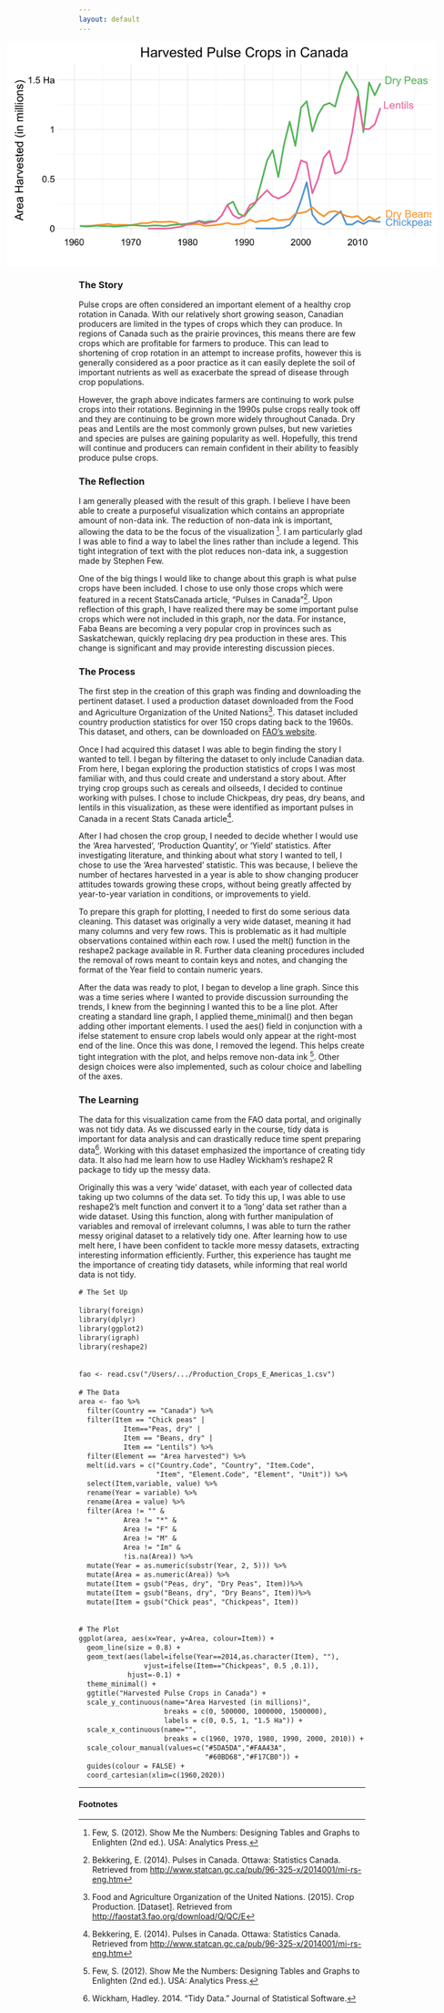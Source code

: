 ```yaml
---
layout: default
---
```


<img src="/images/FAO_Crops.png" alt="image" style = "max-width: 150%; margin-left: -25%" align = "center">

### The Story
Pulse crops are often considered an important element of a healthy crop rotation in Canada. With our relatively short growing season, Canadian producers are limited in the types of crops which they can produce. In regions of Canada such as the prairie provinces, this means there are few crops which are profitable for farmers to produce. This can lead to shortening of crop rotation in an attempt to increase profits, however this is generally considered as a poor practice as it can easily deplete the soil of important nutrients as well as exacerbate the spread of disease through crop populations. 

However, the graph above indicates farmers are continuing to work pulse crops into their rotations. Beginning in the 1990s pulse crops really took off and they are continuing to be grown more widely throughout Canada. Dry peas and Lentils are the most commonly grown pulses, but new varieties and species are pulses are gaining popularity as well. Hopefully, this trend will continue and producers can remain confident in their ability to feasibly produce pulse crops. 

### The Reflection
I am generally pleased with the result of this graph. I believe I have been able to create a purposeful visualization which contains an appropriate amount of non-data ink. The reduction of non-data ink is important, allowing the data to be the focus of the visualization [^1]. I am particularly glad I was able to find a way to label the lines rather than include a legend. This tight integration of text with the plot reduces non-data ink, a suggestion made by Stephen Few.

One of the big things I would like to change about this graph is what pulse crops have been included. I chose to use only those crops which were featured in a recent StatsCanada article, “Pulses in Canada”[^2]. Upon reflection of this graph, I have realized there may be some important pulse crops which were not included in this graph, nor the data. For instance, Faba Beans are becoming a very popular crop in provinces such as Saskatchewan, quickly replacing dry pea production in these ares. This change is significant and may provide interesting discussion pieces.

### The Process
The first step in the creation of this graph was finding and downloading the pertinent dataset. I used a production dataset downloaded from the Food and Agriculture Organization of the United Nations[^3]. This dataset included country production statistics for over 150 crops dating back to the 1960s. This dataset, and others, can be downloaded on [ FAO’s website](http://faostat3.fao.org/). 

Once I had acquired this dataset I was able to begin finding the story I wanted to tell. I began by filtering the dataset to only include Canadian data. From here, I began exploring the production statistics of crops I was most familiar with, and thus could create and understand a story about. After trying crop groups such as cereals and oilseeds, I decided to continue working with pulses. I chose to include Chickpeas, dry peas, dry beans, and lentils in this visualization, as these were identified as important pulses in Canada in a recent Stats Canada article[^2]. 

After I had chosen the crop group, I needed to decide whether I would use the ‘Area harvested’, ‘Production Quantity’, or ‘Yield’ statistics. After investigating literature, and thinking about what story I wanted to tell, I chose to use the ‘Area harvested’ statistic. This was because, I believe the number of hectares harvested in a year is able to show changing producer attitudes towards growing these crops, without being greatly affected by year-to-year variation in conditions, or improvements to yield. 

To prepare this graph for plotting, I needed to first do some serious data cleaning. This dataset was originally a very wide dataset, meaning it had many columns and very few rows. This is problematic as it had multiple observations contained within each row. I used the melt() function in the reshape2 package available in R. Further data cleaning procedures included the removal of rows meant to contain keys and notes, and changing the format of the Year field to contain numeric years. 

After the data was ready to plot, I began to develop a line graph. Since this was a time series where I wanted to provide discussion surrounding the trends, I knew from the beginning I wanted this to be a line plot. After creating a standard line graph, I applied theme_minimal() and then began adding other important elements. I used the aes() field in conjunction with a ifelse statement to ensure crop labels would only appear at the right-most end of the line. Once this was done, I removed the legend. This helps create tight integration with the plot, and helps remove non-data ink [^1]. Other design choices were also implemented, such as colour choice and labelling of the axes. 


### The Learning
The data for this visualization came from the FAO data portal, and originally was not tidy data. As we discussed early in the course, tidy data is important for data analysis and can drastically reduce time spent preparing data[^4]. Working with this dataset emphasized the importance of creating tidy data. It also had me learn how to use Hadley Wickham’s reshape2 R package to tidy up the messy data.

Originally this was a very ‘wide’ dataset, with each year of collected data taking up two columns of the data set. To tidy this up, I was able to use reshape2’s melt function and convert it to a ‘long’ data set rather than a wide dataset. Using this function, along with further manipulation of variables and removal of irrelevant columns, I was able to turn the rather messy original dataset to a relatively tidy one. After learning how to use melt here, I have been confident to tackle more messy datasets, extracting interesting information efficiently. Further, this experience has taught me the importance of creating tidy datasets, while informing that real world data is not tidy. 


```{R}
# The Set Up

library(foreign)
library(dplyr)
library(ggplot2)
library(igraph)
library(reshape2)


fao <- read.csv("/Users/.../Production_Crops_E_Americas_1.csv")

# The Data
area <- fao %>%
  filter(Country == "Canada") %>%
  filter(Item == "Chick peas" | 
           Item=="Peas, dry" | 
           Item == "Beans, dry" | 
           Item == "Lentils") %>%
  filter(Element == "Area harvested") %>%
  melt(id.vars = c("Country.Code", "Country", "Item.Code", 
                   "Item", "Element.Code", "Element", "Unit")) %>%
  select(Item,variable, value) %>%
  rename(Year = variable) %>%
  rename(Area = value) %>%
  filter(Area != "" & 
           Area != "*" &
           Area != "F" &
           Area != "M" &
           Area != "Im" &
           !is.na(Area)) %>%
  mutate(Year = as.numeric(substr(Year, 2, 5))) %>%
  mutate(Area = as.numeric(Area)) %>%
  mutate(Item = gsub("Peas, dry", "Dry Peas", Item))%>%
  mutate(Item = gsub("Beans, dry", "Dry Beans", Item))%>%
  mutate(Item = gsub("Chick peas", "Chickpeas", Item))


# The Plot
ggplot(area, aes(x=Year, y=Area, colour=Item)) + 
  geom_line(size = 0.8) + 
  geom_text(aes(label=ifelse(Year==2014,as.character(Item), ""),
                vjust=ifelse(Item=="Chickpeas", 0.5 ,0.1)), 
            hjust=-0.1) + 
  theme_minimal() + 
  ggtitle("Harvested Pulse Crops in Canada") + 
  scale_y_continuous(name="Area Harvested (in millions)", 
                     breaks = c(0, 500000, 1000000, 1500000), 
                     labels = c(0, 0.5, 1, "1.5 Ha")) + 
  scale_x_continuous(name="", 
                     breaks = c(1960, 1970, 1980, 1990, 2000, 2010)) + 
  scale_colour_manual(values=c("#5DA5DA","#FAA43A",
                               "#60BD68","#F17CB0")) + 
  guides(colour = FALSE) + 
  coord_cartesian(xlim=c(1960,2020))
```

<hr>

#### Footnotes
[^1]: Few, S. (2012). Show Me the Numbers: Designing Tables and Graphs to Enlighten (2nd ed.). USA: Analytics Press.
[^2]: Bekkering, E. (2014). Pulses in Canada. Ottawa: Statistics Canada. Retrieved from http://www.statcan.gc.ca/pub/96-325-x/2014001/mi-rs-eng.htm
[^3]: Food and Agriculture Organization of the United Nations. (2015). Crop Production. [Dataset]. Retrieved from http://faostat3.fao.org/download/Q/QC/E
[^4]: Wickham, Hadley. 2014. “Tidy Data.” Journal of Statistical Software.
